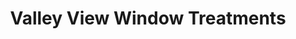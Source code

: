 ---
title: "Valley View Window Treatments"
url: /hudson/valley-view-window-treatments/
shop: window blind
---